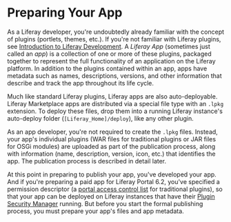 # Preparing Your App [](id=preparing-your-app)

As a Liferay developer, you're undoubtedly already familiar with the concept of
plugins (portlets, themes, etc.). If you're not familiar with Liferay
plugins, see 
[Introduction to Liferay Development](/develop/tutorials/-/knowledge_base/7-1/introduction-to-liferay-development).
A *Liferay App* (sometimes just called an *app*) is a collection of one or more
of these plugins, packaged together to represent the full functionality of an
application on the Liferay platform. In addition to the plugins contained within
an app, apps have metadata such as names, descriptions, versions, and other
information that describe and track the app throughout its life cycle. 

Much like standard Liferay plugins, Liferay apps are also auto-deployable.
Liferay Marketplace apps are distributed via a special file type with an `.lpkg`
extension. To deploy these files, drop them into a running Liferay instance's
auto-deploy folder (`[Liferay_Home]/deploy`), like any other plugin. 

As an app developer, you're not required to create the `.lpkg` files. Instead,
your app's individual plugins (WAR files for traditional plugins or JAR files
for OSGi modules) are uploaded as part of the publication process, along with
information (name, description, version, icon, etc.) that identifies the app.
The publication process is described in detail later.

At this point in preparing to publish your app, you've developed your app. And
if you're preparing a paid app for Liferay Portal 6.2, you've specified a
permission descriptor (a [portal access control list](/develop/tutorials/-/knowledge_base/6-2/plugin-security-and-pacl)
for traditional plugins), so that your app can be deployed on Liferay instances
that have their
[Plugin Security Manager](/develop/tutorials/-/knowledge_base/6-2/plugin-security-and-pacl#enabling-the-security-manager) 
running. But before you start the formal publishing process, you must prepare 
your app's files and app metadata. 
